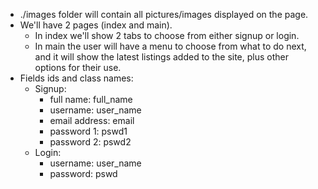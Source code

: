 - ./images folder will contain all pictures/images displayed on the page.
- We'll have 2 pages (index and main).
  - In index we'll show 2 tabs to choose from either signup or login.
  - In main the user will have a menu to choose from what to do next, and it will show the latest listings added to the site, plus other options for their use.
- Fields ids and class names:
  - Signup:
    - full name: full_name
    - username: user_name
    - email address: email
    - password 1: pswd1
    - password 2: pswd2
  - Login:
    - username: user_name
    - password: pswd
